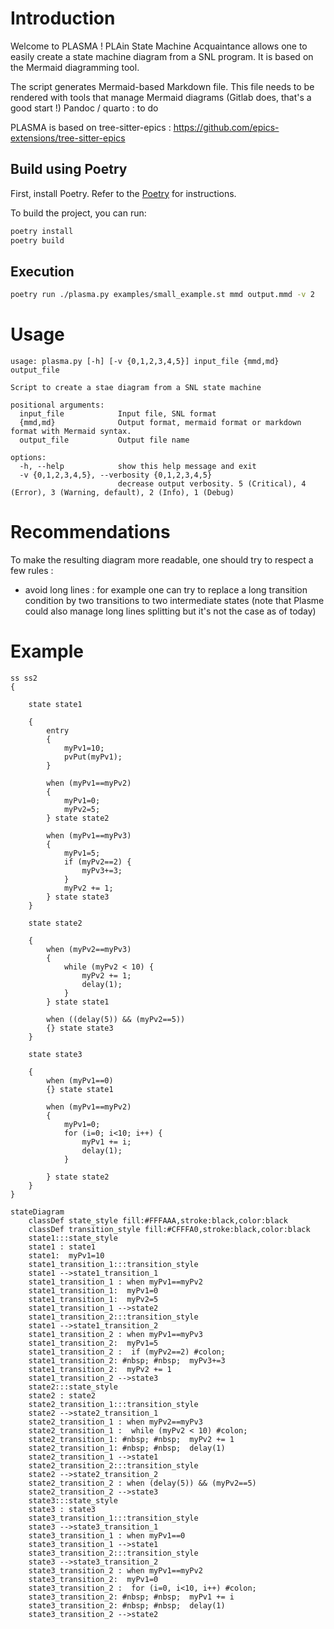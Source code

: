 # Introduction

Welcome to PLASMA ! PLAin State Machine Acquaintance allows one to easily create a state machine diagram from a SNL program. It is based on the Mermaid diagramming tool.

The script generates Mermaid-based Markdown file. This file needs to be rendered with tools that manage Mermaid diagrams (Gitlab does, that's a good start !)
Pandoc / quarto : to do

PLASMA is based on tree-sitter-epics : https://github.com/epics-extensions/tree-sitter-epics


## Build using Poetry

First, install Poetry.
Refer to the [Poetry](https://duckduckgo.com) for instructions.

To build the project,
you can run:

``` bash
poetry install
poetry build
```

## Execution

``` bash
poetry run ./plasma.py examples/small_example.st mmd output.mmd -v 2
```

# Usage
```
usage: plasma.py [-h] [-v {0,1,2,3,4,5}] input_file {mmd,md} output_file

Script to create a stae diagram from a SNL state machine

positional arguments:
  input_file            Input file, SNL format
  {mmd,md}              Output format, mermaid format or markdown format with Mermaid syntax.
  output_file           Output file name

options:
  -h, --help            show this help message and exit
  -v {0,1,2,3,4,5}, --verbosity {0,1,2,3,4,5}
                        decrease output verbosity. 5 (Critical), 4 (Error), 3 (Warning, default), 2 (Info), 1 (Debug)
```

# Recommendations

To make the resulting diagram more readable, one should try to respect a few rules :
- avoid long lines : for example one can try to replace a long transition condition by two transitions to two intermediate states (note that Plasme could also manage long lines splitting but it's not the case as of today)

# Example

```
ss ss2
{

    state state1

    {
		entry
		{
			myPv1=10;
			pvPut(myPv1);
		}

		when (myPv1==myPv2)
		{
			myPv1=0;
			myPv2=5;
		} state state2

		when (myPv1==myPv3)
		{
			myPv1=5;
			if (myPv2==2) {
				myPv3+=3;
			}
			myPv2 += 1;
		} state state3
	}

	state state2

	{
		when (myPv2==myPv3)
		{
			while (myPv2 < 10) {
				myPv2 += 1;
				delay(1);
			}
		} state state1

		when ((delay(5)) && (myPv2==5))
		{} state state3
	}

    state state3

    {
		when (myPv1==0)
		{} state state1

		when (myPv1==myPv2)
		{
			myPv1=0;
			for (i=0; i<10; i++) {
				myPv1 += i;
				delay(1);
			}
			
		} state state2
	}
}
```

```mermaid
stateDiagram
    classDef state_style fill:#FFFAAA,stroke:black,color:black
    classDef transition_style fill:#CFFFA0,stroke:black,color:black
    state1:::state_style
    state1 : state1
    state1:  myPv1=10
    state1_transition_1:::transition_style
    state1 -->state1_transition_1
    state1_transition_1 : when myPv1==myPv2
    state1_transition_1:  myPv1=0
    state1_transition_1:  myPv2=5
    state1_transition_1 -->state2
    state1_transition_2:::transition_style
    state1 -->state1_transition_2
    state1_transition_2 : when myPv1==myPv3
    state1_transition_2:  myPv1=5
    state1_transition_2 :  if (myPv2==2) #colon; 
    state1_transition_2: #nbsp; #nbsp;  myPv3+=3
    state1_transition_2:  myPv2 += 1
    state1_transition_2 -->state3
    state2:::state_style
    state2 : state2
    state2_transition_1:::transition_style
    state2 -->state2_transition_1
    state2_transition_1 : when myPv2==myPv3
    state2_transition_1 :  while (myPv2 < 10) #colon; 
    state2_transition_1: #nbsp; #nbsp;  myPv2 += 1
    state2_transition_1: #nbsp; #nbsp;  delay(1)
    state2_transition_1 -->state1
    state2_transition_2:::transition_style
    state2 -->state2_transition_2
    state2_transition_2 : when (delay(5)) && (myPv2==5)
    state2_transition_2 -->state3
    state3:::state_style
    state3 : state3
    state3_transition_1:::transition_style
    state3 -->state3_transition_1
    state3_transition_1 : when myPv1==0
    state3_transition_1 -->state1
    state3_transition_2:::transition_style
    state3 -->state3_transition_2
    state3_transition_2 : when myPv1==myPv2
    state3_transition_2:  myPv1=0
    state3_transition_2 :  for (i=0, i<10, i++) #colon; 
    state3_transition_2: #nbsp; #nbsp;  myPv1 += i
    state3_transition_2: #nbsp; #nbsp;  delay(1)
    state3_transition_2 -->state2
```
